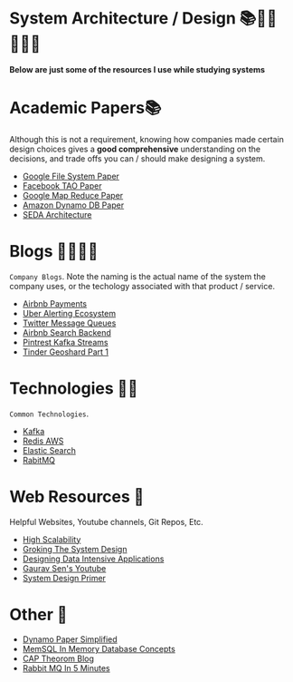 # **System Architecture / Design** 📚👨‍💻👩‍💻🔥 
#### Below are just some of the resources I use while studying systems

# **Academic Papers**📚
Although this is not a requirement, knowing how companies made certain design choices gives a **good comprehensive** understanding on the decisions, and trade offs you can / should make designing a system.
* [Google File System Paper](https://static.googleusercontent.com/media/research.google.com/en//archive/gfs-sosp2003.pdf)
* [Facebook TAO Paper](https://www.usenix.org/system/files/conference/atc13/atc13-bronson.pdf)
* [Google Map Reduce Paper](https://static.googleusercontent.com/media/research.google.com/en//archive/mapreduce-osdi04.pdf)
* [Amazon Dynamo DB Paper](https://www.allthingsdistributed.com/files/amazon-dynamo-sosp2007.pdf)
* [SEDA Architecture](http://www.sosp.org/2001/papers/welsh.pdf)

# **Blogs 👨‍💻👩‍💻**
`Company Blogs`. Note the naming is the actual name of the system the company uses, 
or the techology associated with that product / service.
* [Airbnb Payments](https://medium.com/airbnb-engineering/scaling-airbnbs-payment-platform-43ebfc99b324)
* [Uber Alerting Ecosystem](https://eng.uber.com/observability-at-scale/)
* [Twitter Message Queues](https://blog.twitter.com/engineering/en_us/a/2015/handling-five-billion-sessions-a-day-in-real-time.html)
* [Airbnb Search Backend](https://medium.com/airbnb-engineering/nebula-as-a-storage-platform-to-build-airbnbs-search-backends-ecc577b05f06)
* [Pintrest Kafka Streams](https://medium.com/@Pinterest_Engineering/using-kafka-streams-api-for-predictive-budgeting-9f58d206c996)
* [Tinder Geoshard Part 1](https://medium.com/tinder-engineering/geosharded-recommendations-part-1-sharding-approach-d5d54e0ec77a)

# **Technologies 💾💽**
`Common Technologies`.
* [Kafka](https://kafka.apache.org/)
* [Redis AWS](https://aws.amazon.com/redis/)
* [Elastic Search](https://www.elastic.co/products/elasticsearch)
* [RabitMQ](https://www.rabbitmq.com/)

# **Web Resources 💎**
Helpful Websites, Youtube channels, Git Repos, Etc. 
* [High Scalability](http://highscalability.squarespace.com/blog/category/strategy)
* [Groking The System Design](https://www.educative.io/collection/5668639101419520/5649050225344512)
* [Designing Data Intensive Applications](https://pdfs.semanticscholar.org/24f1/4e3b30012c2bc7e3abbdb16e2b3365d6f920.pdf)
* [Gaurav Sen's Youtube](https://www.youtube.com/playlist?list=PLMCXHnjXnTnvo6alSjVkgxV-VH6EPyvoX)
* [System Design Primer](https://github.com/donnemartin/system-design-primer)

# **Other 🤖**
 * [Dynamo Paper Simplified](https://www.dynamodbguide.com/the-dynamo-paper/)
 * [MemSQL In Memory Database Concepts](https://docs.memsql.com/concepts/v6.8/concepts-overview/)
 * [CAP Theorom Blog](https://mwhittaker.github.io/blog/an_illustrated_proof_of_the_cap_theorem/)
 * [Rabbit MQ In 5 Minutes](https://www.youtube.com/watch?v=deG25y_r6OY)

    







